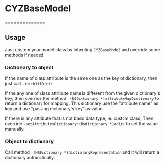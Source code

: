 # CYZBaseModel
==============

## Usage

Just custom your model class by inheriting `CYZBaseModel` and override some methods if needed.

### Dictionary to object

If the name of class attribute is the same one as the key of dictionary, then just call `-initWithDict:`

If the any one of class attribute name is different from the given dictionary's key, then override the method `-(NSDictionary *)attributeMapDictionary` to return a dictionary for mapping. 
This dictionary use the "attribute name" as key and use "passing dictionary's key" as value.

If there is any attribute that is not basic data type, ie. custom class, Then override `-setAttributesDictionary:(Nsdictionary *)adict` to set the value manually.

### Object to dictionary

Call method `-(NSDictionary *)dictionaryRepresentation` and it will return a dictionary automatically.